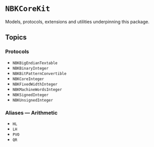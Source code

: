 # ``NBKCoreKit``

Models, protocols, extensions and utilities underpinning this package.

## Topics

### Protocols

- ``NBKBigEndianTextable``
- ``NBKBinaryInteger``
- ``NBKBitPatternConvertible``
- ``NBKCoreInteger``
- ``NBKFixedWidthInteger``
- ``NBKMachineWordsInteger``
- ``NBKSignedInteger``
- ``NBKUnsignedInteger``

### Aliases — Arithmetic

- ``HL``
- ``LH``
- ``PVO``
- ``QR``
